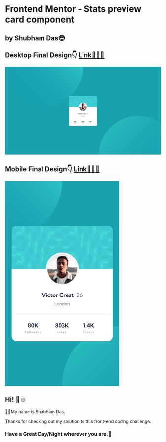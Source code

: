 # Frontend Mentor - Stats preview card component

## by Shubham Das😎

## Desktop Final Design👇 [Link👨‍💻🔗](https://shubham-profile-card-component.netlify.app/)
![Desktop Final Design](./design/desktop-final.png)
## Mobile Final Design👇 [Link👨‍💻🔗](https://shubham-profile-card-component.netlify.app/)
![Desktop Final Design](./design/mobile-final.png)

## Hi! 👋☺️

🧑‍💻My name is Shubham Das.

Thanks for checking out my solution to this front-end coding challenge.

### Have a Great Day/Night wherever you are.🤗